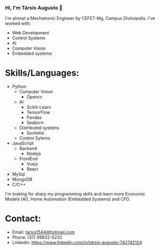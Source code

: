 ### Hi, I'm Társis Augusto 👋

I'm almost a Mechatronic Engineer by CEFET-Mg, Campus Divinópolis. I've worked with:

* Web Development
* Control Systems
* AI
* Computer Vision
* Embedded systems

# Skills/Languages:
* Python
  * Computer Vision 
    * Opencv
  * AI
    * Scikit-Learn
    * TensorFlow
    * Pandas
    * Seaborn
  * Distributed systems
    * Socketio
  * Control Sytems
* JavaScript
  * Backend
    * Nodejs
  * FrontEnd
    * Vuejs
    * React
* MySql
* MongoDB
* C/C++

I'm looking for sharp my programming skills and learn more Economic Models (AI), Home Automation (Embedded Systems) and CFD.

# Contact:
* Email: tarsis1544@hotmail.com
* Phone: (37) 99832-5232
* Linkedin: https://www.linkedin.com/in/társis-augusto-742742124

<!--
**terc1997/terc1997** is a ✨ _special_ ✨ repository because its `README.md` (this file) appears on your GitHub profile.

Here are some ideas to get you started:

- 🔭 I’m currently working on ...
- 🌱 I’m currently learning ...
- 👯 I’m looking to collaborate on ...
- 🤔 I’m looking for help with ...
- 💬 Ask me about ...
- 📫 How to reach me: ...
- 😄 Pronouns: ...
- ⚡ Fun fact: ...
-->
